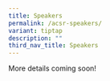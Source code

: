 ```yaml
---
title: Speakers
permalink: /acsr-speakers/
variant: tiptap
description: ""
third_nav_title: Speakers
---
```

<p>More details coming soon!</p>